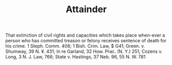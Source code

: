 ---
title: Attainder
letter: A
permalink: "/definitions/attainder.html"
body: That extinction of civil rights and capacities which takes place when-ever a
  person who has committed treason or felony receives sentence of death for his crime.
  1 Steph. Comm. 408; 1 Bish. Crim. Law, $ G41; Green. v. Shumway, 39 N. ¥. 431; In
  re Garland, 32 How. Prac. (N. Y.) 251; Cozens v. Long, 3 N. J. Law, 766; State v.
  Hastings, 37 Neb. 96, 55 N. W. 781
published_at: '2018-07-07'
source: Black's Law Dictionary
layout: post
---